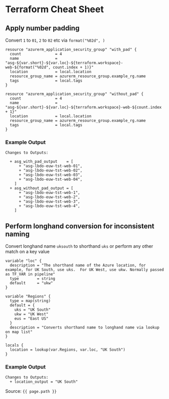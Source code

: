 # Terraform Cheat Sheet

## Apply number padding

Convert `1` to `01`, `2` to `02` etc via `format("%02d", )`

```hcl
resource "azurerm_application_security_group" "with_pad" {
  count               = 4
  name                = "asg-${var.short}-${var.loc}-${terraform.workspace}-web-${format("%02d", count.index + 1)}"
  location            = local.location
  resource_group_name = azurerm_resource_group.example_rg.name
  tags                = local.tags
}

resource "azurerm_application_security_group" "without_pad" {
  count               = 4
  name                = "asg-${var.short}-${var.loc}-${terraform.workspace}-web-${count.index + 1}"
  location            = local.location
  resource_group_name = azurerm_resource_group.example_rg.name
  tags                = local.tags
}

```
### Example Output

```shell
Changes to Outputs:

  + asg_with_pad_output    = [
      + "asg-lbdo-euw-tst-web-01",
      + "asg-lbdo-euw-tst-web-02",
      + "asg-lbdo-euw-tst-web-03",
      + "asg-lbdo-euw-tst-web-04",
    ]
  + asg_without_pad_output = [
      + "asg-lbdo-euw-tst-web-1",
      + "asg-lbdo-euw-tst-web-2",
      + "asg-lbdo-euw-tst-web-3",
      + "asg-lbdo-euw-tst-web-4",
    ]
```

## Perform longhand conversion for inconsistent naming

Convert longhand name `uksouth` to shorthand `uks` or perform any other match on a key value

```hcl
variable "loc" {
  description = "The shorthand name of the Azure location, for example, for UK South, use uks.  For UK West, use ukw. Normally passed as TF_VAR in pipeline"
  type        = string
  default     = "ukw"
}

variable "Regions" {
  type = map(string)
  default = {
    uks = "UK South"
    ukw = "UK West"
    eus = "East US"
  }
  description = "Converts shorthand name to longhand name via lookup on map list"
}

locals {
  location = lookup(var.Regions, var.loc, "UK South")
}
```

### Example Output
```shell
Changes to Outputs:
  + location_output = "UK South"

```

Source: `{{ page.path }}`